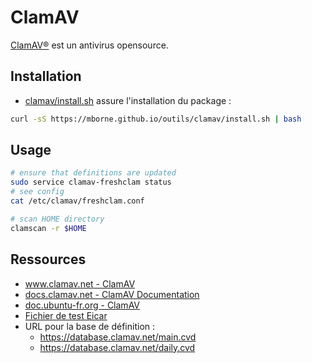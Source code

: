 # ClamAV

[ClamAV®](https://www.clamav.net/) est un antivirus opensource.

## Installation

* [clamav/install.sh](clamav/install.sh) assure l'installation du package :

```bash
curl -sS https://mborne.github.io/outils/clamav/install.sh | bash
```


## Usage

```bash
# ensure that definitions are updated
sudo service clamav-freshclam status
# see config
cat /etc/clamav/freshclam.conf

# scan HOME directory
clamscan -r $HOME
```

## Ressources

* [www.clamav.net - ClamAV](https://www.clamav.net/)
* [docs.clamav.net - ClamAV Documentation](https://docs.clamav.net/)
* [doc.ubuntu-fr.org - ClamAV](https://doc.ubuntu-fr.org/clamav)
* [Fichier de test Eicar](https://fr.wikipedia.org/wiki/Fichier_de_test_Eicar)
* URL pour la base de définition :
    * <https://database.clamav.net/main.cvd>
    * <https://database.clamav.net/daily.cvd>

